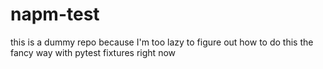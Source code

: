 # napm-test
this is a dummy repo because I'm too lazy to figure out how to do this the fancy way with pytest fixtures right now
